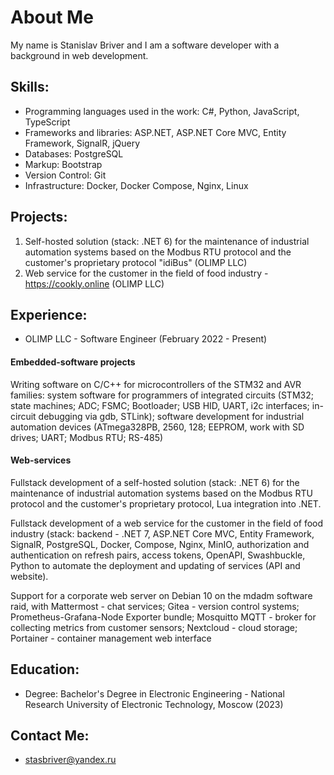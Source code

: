 # About Me

My name is Stanislav Briver and I am a software developer with a background in web development.

## Skills:

- Programming languages used in the work: C#, Python, JavaScript, TypeScript
- Frameworks and libraries: ASP.NET, ASP.NET Core MVC, Entity Framework, SignalR, jQuery
- Databases: PostgreSQL
- Markup: Bootstrap
- Version Control: Git
- Infrastructure: Docker, Docker Compose, Nginx, Linux

## Projects:

1. Self-hosted solution (stack: .NET 6) for the maintenance of industrial automation systems based on the Modbus RTU protocol and the customer's proprietary protocol "idiBus" (OLIMP LLC)
2. Web service for the customer in the field of food industry - https://cookly.online (OLIMP LLC)

## Experience:

- OLIMP LLC - Software Engineer (February 2022 - Present)
  
#### Embedded-software projects

Writing software on C/C++ for microcontrollers of the STM32 and AVR families: system software for programmers of integrated circuits (STM32; state machines; ADC; FSMC; Bootloader; USB HID, UART, i2c interfaces; in-circuit debugging via gdb, STLink); software development for industrial automation devices (ATmega328PB, 2560, 128; EEPROM, work with SD drives; UART; Modbus RTU; RS-485)

#### Web-services

Fullstack development of a self-hosted solution (stack: .NET 6) for the maintenance of industrial automation systems based on the Modbus RTU protocol and the customer's proprietary protocol, Lua integration into .NET.

Fullstack development of a web service for the customer in the field of food industry (stack: backend - .NET 7, ASP.NET Core MVC, Entity Framework, SignalR, PostgreSQL, Docker, Compose, Nginx, MinIO, authorization and authentication on refresh pairs, access tokens, OpenAPI, Swashbuckle, Python to automate the deployment and updating of services (API and website).

Support for a corporate web server on Debian 10 on the mdadm software raid, with Mattermost - chat services; Gitea - version control systems; Prometheus-Grafana-Node Exporter bundle; Mosquitto MQTT - broker for collecting metrics from customer sensors; Nextcloud - cloud storage; Portainer - container management web interface

## Education:

- Degree: Bachelor's Degree in Electronic Engineering - National Research University of Electronic Technology, Moscow (2023)

## Contact Me:

- stasbriver@yandex.ru
